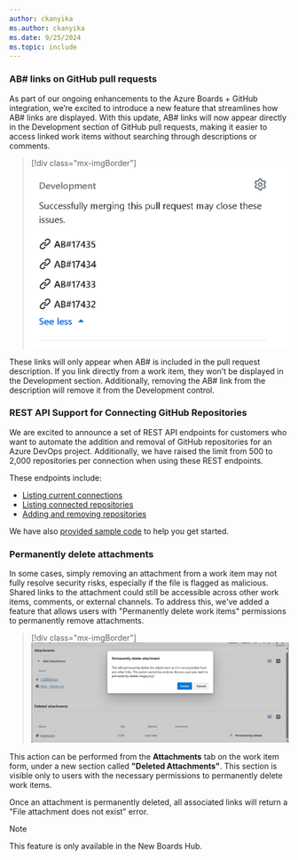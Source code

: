 ```yaml
---
author: ckanyika
ms.author: ckanyika
ms.date: 9/25/2024
ms.topic: include
---
```


### AB# links on GitHub pull requests

As part of our ongoing enhancements to the Azure Boards + GitHub integration, we’re excited to introduce a new feature that streamlines how AB# links are displayed. With this update, AB# links will now appear directly in the Development section of GitHub pull requests, making it easier to access linked work items without searching through descriptions or comments.

> [!div class="mx-imgBorder"]
> ![Screenshot of GitHub pull requests.](../../media/245-boards-01.png "Screenshot of GitHub pull requests.")

These links will only appear when AB# is included in the pull request description. If you link directly from a work item, they won’t be displayed in the Development section. Additionally, removing the AB# link from the description will remove it from the Development control.

### REST API Support for Connecting GitHub Repositories

We are excited to announce a set of REST API endpoints for customers who want to automate the addition and removal of GitHub repositories for an Azure DevOps project. Additionally, we have raised the limit from 500 to 2,000 repositories per connection when using these REST endpoints.

These endpoints include:

* [Listing current connections](https://learn.microsoft.com/rest/api/azure/devops/wit/github-connections/get-github-connections?view=azure-devops-rest-7.2&tabs=HTTP)
* [Listing connected repositories](https://learn.microsoft.com/rest/api/azure/devops/wit/github-connections/get-github-connection-repositories?view=azure-devops-rest-7.2&tabs=HTTP)
* [Adding and removing repositories](https://learn.microsoft.com/rest/api/azure/devops/wit/github-connections/update?view=azure-devops-rest-7.2&tabs=HTTP)

We have also [provided sample code](https://github.com/danhellem/github-boards-connection-sample) to help you get started.

### Permanently delete attachments

In some cases, simply removing an attachment from a work item may not fully resolve security risks, especially if the file is flagged as malicious. Shared links to the attachment could still be accessible across other work items, comments, or external channels. To address this, we've added a feature that allows users with "Permanently delete work items" permissions to permanently remove attachments.

> [!div class="mx-imgBorder"]
> ![Screenshot of permanently delete work item attachments.](../../media/245-boards-02.png "Screenshot of permanently delete work item attachments.")

This action can be performed from the **Attachments** tab on the work item form, under a new section called **"Deleted Attachments"**. This section is visible only to users with the necessary permissions to permanently delete work items.

Once an attachment is permanently deleted, all associated links will return a "File attachment does not exist" error.

> [!NOTE]
> This feature is only available in the New Boards Hub.